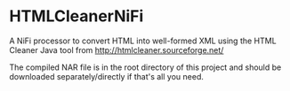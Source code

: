 # HTMLCleanerNiFi
A NiFi processor to convert HTML into well-formed XML using the HTML Cleaner Java tool from http://htmlcleaner.sourceforge.net/

The compiled NAR file is in the root directory of this project and should be downloaded separately/directly if that's all you need.



